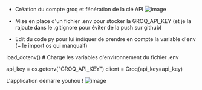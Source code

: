 - Création du compte groq et fénération de la clé API
![image](https://github.com/user-attachments/assets/f08d5046-afbc-48f9-b511-495899ed16ba)

- Mise en place d'un fichier .env pour stocker la GROQ_API_KEY (et je la rajoute dans le .gitignore pour éviter de la push sur github)

- Edit du code py pour lui indiquer de prendre en compte la variable d'env (+ le import os qui manquait)

load_dotenv()  # Charge les variables d'environnement du fichier .env

api_key = os.getenv("GROQ_API_KEY")
client = Groq(api_key=api_key)

L'application démarre youhou !
![image](https://github.com/user-attachments/assets/a02a8f0d-f91e-4348-ac0e-98d349e20309)


